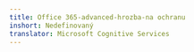 ```yaml
---
title: Office 365-advanced-hrozba-na ochranu
inshort: Nedefinovaný
translator: Microsoft Cognitive Services
---
```




